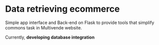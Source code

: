 # Data retrieving ecommerce

Simple app interface and Back-end on Flask to provide tools that simplify commons task in Multivende website.

Currently, **developing database integration**